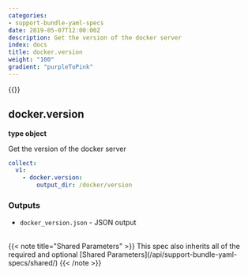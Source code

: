 ```yaml
---
categories:
- support-bundle-yaml-specs
date: 2019-05-07T12:00:00Z
description: Get the version of the docker server
index: docs
title: docker.version
weight: "100"
gradient: "purpleToPink"
---
```


{{<legacynotice>}}

## docker.version

**type object**

Get the version of the docker server


```yaml
collect:
  v1:
    - docker.version:
        output_dir: /docker/version
```


### Outputs

    
- `docker_version.json` - JSON output


<br>
{{< note title="Shared Parameters" >}}
This spec also inherits all of the required and optional [Shared Parameters](/api/support-bundle-yaml-specs/shared/)
{{< /note >}}

  